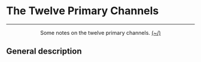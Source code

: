 # The Twelve Primary Channels

---

<center>
<p>Some notes on the twelve primary channels. <a href="../../../Home.html">(~/)</a></p>
</center>

## General description



